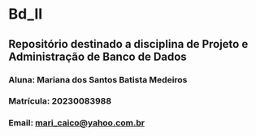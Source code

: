 # Bd_II

## Repositório destinado a disciplina de Projeto e Administração de Banco de Dados

### Aluna: Mariana dos Santos Batista Medeiros

### Matrícula: 20230083988

### Email: mari_caico@yahoo.com.br